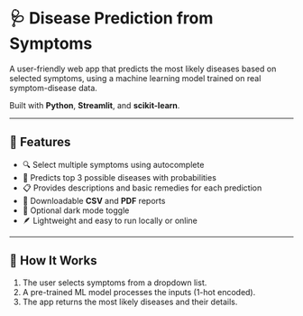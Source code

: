 # 🩺 Disease Prediction from Symptoms

A user-friendly web app that predicts the most likely diseases based on selected symptoms, using a machine learning model trained on real symptom-disease data.

Built with **Python**, **Streamlit**, and **scikit-learn**.

---

## 🚀 Features

- 🔍 Select multiple symptoms using autocomplete
- 🧠 Predicts top 3 possible diseases with probabilities
- 📋 Provides descriptions and basic remedies for each prediction
- 💾 Downloadable **CSV** and **PDF** reports
- 🌙 Optional dark mode toggle
- 🪶 Lightweight and easy to run locally or online

---

## 🧪 How It Works

1. The user selects symptoms from a dropdown list.
2. A pre-trained ML model processes the inputs (1-hot encoded).
3. The app returns the most likely diseases and their details.
